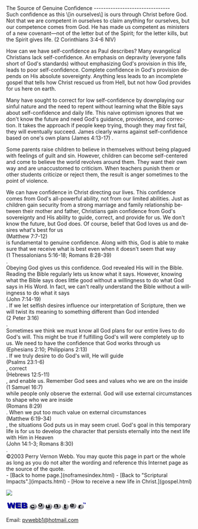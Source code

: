  <head> <title>(PVW) 2 Corinthians 3:4-6: The Source of Genuine Confidence</title> <meta content="IE=9" http-equiv="X-UA-Compatible"></meta> <link href="css/page_style.css" rel="stylesheet" type="text/css"></link> </head><body lang="EN-US"><div class="page_style"> The Source of Genuine Confidence
--------------------------------

<div class="p">Such confidence as this \[in ourselves\] is ours through Christ before God. Not that we are competent in ourselves to claim anything for ourselves, but our competence comes from God. He has made us competent as ministers of a new covenant—not of the letter but of the Spirit; for the letter kills, but the Spirit gives life. (2 Corinthians 3:4-6 NIV)

 How can we have self-confidence as Paul describes? Many evangelical Christians lack self-confidence. An emphasis on depravity (everyone falls short of God's standards) without emphasizing God's provision in this life, leads to poor self-confidence. Complete confidence in God's provision depends on His absolute sovereignty. Anything less leads to an incomplete gospel that tells how Christ rescued us from Hell, but not how God provides for us here on earth.</div>Many have sought to correct for low self-confidence by downplaying our sinful nature and the need to repent without learning what the Bible says about self-confidence and daily life. This naive optimism ignores that we don't know the future and need God's guidance, providence, and correction. It takes the approach if people keep trying, though they may first fail, they will eventually succeed. James clearly warns against self-confidence based on one's own plans (James 4:13-17) .

Some parents raise children to believe in themselves without being plagued with feelings of guilt and sin. However, children can become self-centered and come to believe the world revolves around them. They want their own way and are unaccustomed to criticism. When teachers punish them or other students criticize or reject them, the result is anger sometimes to the point of violence.

<div class="p">We can have confidence in Christ directing our lives. This confidence comes from God's all-powerful ability, not from our limited abilities. Just as children gain security from a strong marriage and family relationship between their mother and father, Christians gain confidence from God's sovereignty and His ability to guide, correct, and provide for us. We don't know the future, but God does. Of course, belief that God loves us and desires what's best for us<div class="footnote">(Matthew 7:7-12)</div> is fundamental to genuine confidence. Along with this, God is able to make sure that we receive what is best even when it doesn't seem that way<div class="footnote">(1 Thessalonians 5:16-18; Romans 8:28-39)</div>. </div><div class="p">Obeying God gives us this confidence. God revealed His will in the Bible. Reading the Bible regularly lets us know what it says. However, knowing what the Bible says does little good without a willingness to do what God says in His Word. In fact, we can't really understand the Bible without a willingness to do what it says<div class="footnote">(John 7:14-19)</div>. If we let selfish desires influence our interpretation of Scripture, then we will twist its meaning to something different than God intended<div class="footnote">(2 Peter 3:16)</div>. </div><div class="p">Sometimes we think we must know all God plans for our entire lives to do God's will. This might be true if fulfilling God's will were completely up to us. We need to have the confidence that God works through us<div class="footnote">(Ephesians 2:10; Philippians 2:13)</div>. If we truly desire to do God's will, He will guide<div class="footnote">(Psalms 23:1-6)</div> , correct<div class="footnote">(Hebrews 12:5-11)</div> , and enable us. Remember God sees and values who we are on the inside<div class="footnote">(1 Samuel 16:7)</div> while people only observe the external. God will use external circumstances to shape who we are inside<div class="footnote">(Romans 8:29)</div>. When we put too much value on external circumstances<div class="footnote">(Matthew 6:19-34)</div>, the situations God puts us in may seem cruel. God's goal in this temporary life is for us to develop the character that persists eternally into the next life with Him in Heaven<div class="footnote">(John 14:1-3; Romans 8:30)</div>. </div><div class="p" id="footnotes"></div><script src="js/footnotes.js" type="text/javascript"></script><div class="copy">©2003 Perry Vernon Webb. You may quote this page in part or the whole as long as you do not alter the wording and reference this Internet page as the source of the quote.</div> </div>- [Back to home page.](noframesindex.html)
- [Back to "Scriptural Impacts".](impacts.html)
- [How to receive a new life in Christ.](gospel.html)
 
![](http://counter.digits.com/wc/-d/4/pvwebb)

[![digits](images/wc-03.gif)](http://www.digits.com/)

Email: [pvwebb1@hotmail.com](mailto:pvwebb1@hotmail.com)

 